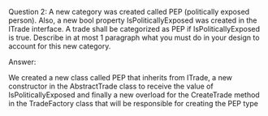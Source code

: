 Question 2: A new category was created called PEP (politically exposed person). Also, a new bool property 
IsPoliticallyExposed was created in the ITrade interface. A trade shall be categorized as PEP if 
IsPoliticallyExposed is true. Describe in at most 1 paragraph what you must do in your design to account for this 
new category.

Answer:

We created a new class called PEP that inherits from ITrade, a new constructor in the AbstractTrade class to receive the value of 
IsPoliticallyExposed and finally a new overload for the CreateTrade method in the TradeFactory class that will be responsible for creating the PEP type
